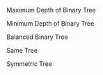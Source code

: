 Maximum Depth of Binary Tree

Minimum Depth of Binary Tree

Balanced Binary Tree

Same Tree

Symmetric Tree
